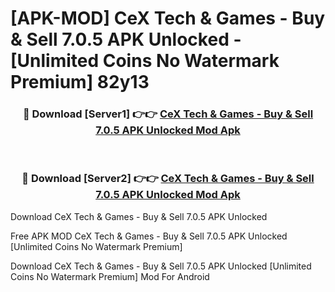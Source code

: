 # [APK-MOD] CeX  Tech & Games - Buy & Sell 7.0.5 APK Unlocked - [Unlimited Coins No Watermark Premium] 82y13



<div align="center">
<h3>🔴 Download [Server1] 👉👉 <a href="https://momento.my/?title=CeX__Tech_&_Games_-_Buy_&_Sell_7.0.5_APK_Unlocked">CeX  Tech & Games - Buy & Sell 7.0.5 APK Unlocked Mod Apk</a></h3><br>

<h3>🔴 Download [Server2] 👉👉 <a href="https://momento.my/?title=CeX__Tech_&_Games_-_Buy_&_Sell_7.0.5_APK_Unlocked">CeX  Tech & Games - Buy & Sell 7.0.5 APK Unlocked Mod Apk</a></h3>
</div>



Download CeX  Tech & Games - Buy & Sell 7.0.5 APK Unlocked 

Free APK MOD CeX  Tech & Games - Buy & Sell 7.0.5 APK Unlocked [Unlimited Coins No Watermark Premium]

Download CeX  Tech & Games - Buy & Sell 7.0.5 APK Unlocked [Unlimited Coins No Watermark Premium] Mod For Android
